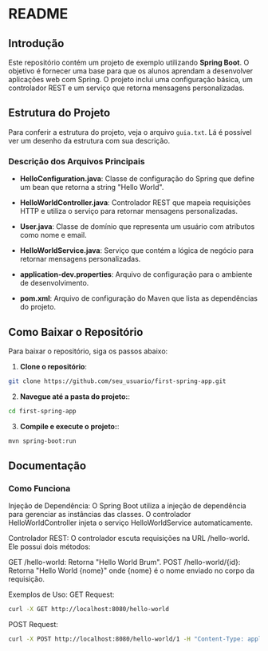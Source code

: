 # README

## Introdução

Este repositório contém um projeto de exemplo utilizando **Spring Boot**. O objetivo é fornecer uma base para que os alunos aprendam a desenvolver aplicações web com Spring. O projeto inclui uma configuração básica, um controlador REST e um serviço que retorna mensagens personalizadas.

## Estrutura do Projeto

Para conferir a estrutura do projeto, veja o arquivo `guia.txt`. Lá é possível ver um desenho da estrutura com sua descrição.

### Descrição dos Arquivos Principais

- **HelloConfiguration.java**: Classe de configuração do Spring que define um bean que retorna a string "Hello World".
  
- **HelloWorldController.java**: Controlador REST que mapeia requisições HTTP e utiliza o serviço para retornar mensagens personalizadas.

- **User.java**: Classe de domínio que representa um usuário com atributos como nome e email.

- **HelloWorldService.java**: Serviço que contém a lógica de negócio para retornar mensagens personalizadas.

- **application-dev.properties**: Arquivo de configuração para o ambiente de desenvolvimento.

- **pom.xml**: Arquivo de configuração do Maven que lista as dependências do projeto.

## Como Baixar o Repositório

Para baixar o repositório, siga os passos abaixo:

1. **Clone o repositório**:
  ```bash
  git clone https://github.com/seu_usuario/first-spring-app.git
  ```
   
2. **Navegue até a pasta do projeto:**:
  ```bash
  cd first-spring-app
  ```

3. **Compile e execute o projeto:**:
  ```bash
  mvn spring-boot:run
  ```

## Documentação
### Como Funciona
Injeção de Dependência: O Spring Boot utiliza a injeção de dependência para gerenciar as instâncias das classes. O controlador HelloWorldController injeta o serviço HelloWorldService automaticamente.

Controlador REST: O controlador escuta requisições na URL /hello-world. Ele possui dois métodos:

GET /hello-world: Retorna "Hello World Brum".
POST /hello-world/{id}: Retorna "Hello World {nome}" onde {nome} é o nome enviado no corpo da requisição.

Exemplos de Uso:
GET Request:
  ```bash
  curl -X GET http://localhost:8080/hello-world
  ```

POST Request:
  ```bash
  curl -X POST http://localhost:8080/hello-world/1 -H "Content-Type: application/json" -d '{"name": "Seu Nome", "email": "seuemail@example.com"}'
  ```
